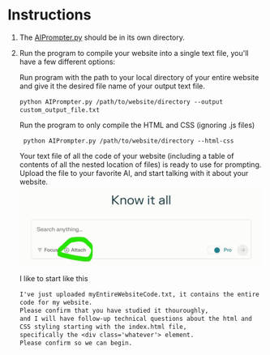# Instructions
1) The [AIPrompter.py](AIPrompter.py) should be in its own directory.
2) Run the program to compile your website into a single text file, you'll have a few different options:

   Run program with the path to your local directory of your entire website and give it the desired file name of your output text file. 
   ```
   python AIPrompter.py /path/to/website/directory --output custom_output_file.txt
   ```

   Run the program to only compile the HTML and CSS (ignoring .js files)
   ```
    python AIPrompter.py /path/to/website/directory --html-css
   ```

   Your text file of all the code of your website (including a table of contents of all the nested location of files) is ready to use for prompting.
   Upload the file to your favorite AI, and start talking with it about your website.
   ![](ReadMe_Files/prompt.jpg)

   I like to start like this
   ```
   I've just uploaded myEntireWebsiteCode.txt, it contains the entire code for my website.
   Please confirm that you have studied it thouroughly,
   and I will have follow-up technical questions about the html and CSS styling starting with the index.html file,
   specifically the <div class='whatever'> element.
   Please confirm so we can begin.
   ```

